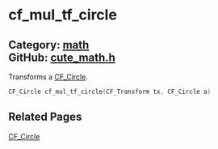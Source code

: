 [](../header.md ':include')

# cf_mul_tf_circle

Category: [math](https://github.com/RandyGaul/cute_framework/blob/master/docs/api_reference?id=math)  
GitHub: [cute_math.h](https://github.com/RandyGaul/cute_framework/blob/master/include/cute_math.h)  
---

Transforms a [CF_Circle](https://github.com/RandyGaul/cute_framework/blob/master/docs/math/cf_circle.md).

```cpp
CF_Circle cf_mul_tf_circle(CF_Transform tx, CF_Circle a)
```

## Related Pages

[CF_Circle](https://github.com/RandyGaul/cute_framework/blob/master/docs/math/cf_circle.md)  
